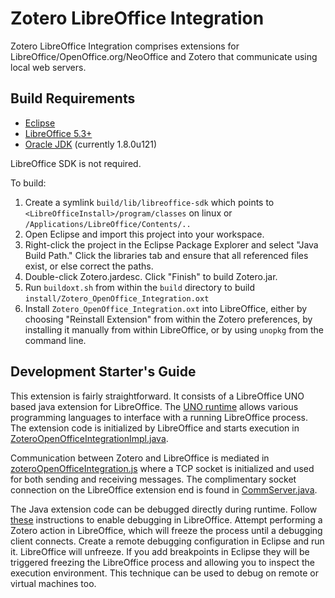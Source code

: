 # Zotero LibreOffice Integration

Zotero LibreOffice Integration comprises extensions for LibreOffice/OpenOffice.org/NeoOffice and Zotero that communicate using local web servers.

## Build Requirements

- [Eclipse](https://www.eclipse.org/downloads/?)
- [LibreOffice 5.3+](http://www.libreoffice.org/download/download/)
- [Oracle JDK](http://www.oracle.com/technetwork/java/javase/downloads/index-jsp-138363.html) (currently 1.8.0u121)

LibreOffice SDK is not required.

To build:

1.  Create a symlink `build/lib/libreoffice-sdk` which points to `<LibreOfficeInstall>/program/classes` on linux or `/Applications/LibreOffice/Contents/..`
1.  Open Eclipse and import this project into your workspace.
1.  Right-click the project in the Eclipse Package Explorer and select "Java Build Path." Click the libraries tab and ensure that all referenced files exist, or else correct the paths.
1.  Double-click Zotero.jardesc. Click "Finish" to build Zotero.jar.
1.  Run `buildoxt.sh` from within the `build` directory to build `install/Zotero_OpenOffice_Integration.oxt`
1.  Install `Zotero_OpenOffice_Integration.oxt` into LibreOffice, either by choosing "Reinstall Extension" from within the Zotero preferences, by installing it manually from within LibreOffice, or by using `unopkg` from the command line.

## Development Starter's Guide

This extension is fairly straightforward. It consists of a LibreOffice UNO based java extension for LibreOffice.
The [UNO runtime](https://wiki.openoffice.org/wiki/Documentation/DevGuide/OpenOffice.org_Developers_Guide) allows various
programming languages to interface with a running LibreOffice process. The extension code is initialized by LibreOffice
and starts execution in [ZoteroOpenOfficeIntegrationImpl.java](https://github.com/zotero/zotero-libreoffice-integration/blob/2183efa/build/source/org/zotero/integration/ooo/comp/ZoteroOpenOfficeIntegrationImpl.java#L40-L40).

Communication between Zotero and LibreOffice is mediated in [zoteroOpenOfficeIntegration.js](https://github.com/zotero/zotero-libreoffice-integration/blob/2183efa/components/zoteroOpenOfficeIntegration.js#L38)
where a TCP socket is initialized and used for both sending and receiving messages. The complimentary socket connection on the 
LibreOffice extension end is found in [CommServer.java](https://github.com/zotero/zotero-libreoffice-integration/blob/2183efa/build/source/org/zotero/integration/ooo/comp/CommServer.java#L14).

The Java extension code can be debugged directly during runtime. Follow [these](https://help.libreoffice.org/Common/Start_Parameters#Java_Start_parameter)
instructions to enable debugging in LibreOffice. Attempt performing a Zotero action in LibreOffice, which will freeze the
process until a debugging client connects. Create a remote debugging configuration in Eclipse and run it. LibreOffice will
unfreeze. If you add breakpoints in Eclipse they will be triggered freezing the LibreOffice process and allowing you to
inspect the execution environment. This technique can be used to debug on remote or virtual machines too.

